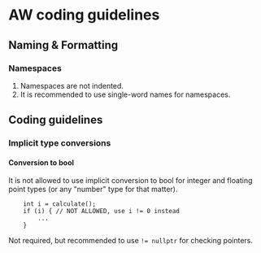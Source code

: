 # AW coding guidelines

## Naming & Formatting
### Namespaces
1. Namespaces are not indented.
2. It is recommended to use single-word names for namespaces.

## Coding guidelines
### Implicit type conversions
#### Conversion to bool

It is not allowed to use implicit conversion to bool for integer and floating point types (or any "number" type for that matter).

    	int i = calculate();
    	if (i) { // NOT ALLOWED, use i != 0 instead
    		...
    	}

Not required, but recommended to use `!= nullptr` for checking pointers.

